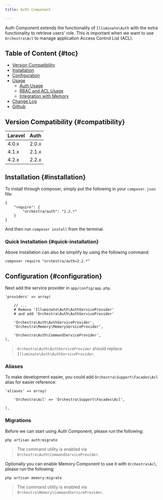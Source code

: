 ```yaml
---
title: Auth Component

---
```


Auth Component extends the functionality of `Illuminate\Auth` with the extra functionality to retrieve users' role. This is important when we want to use `Orchestra\Acl` to manage application Access Control List (ACL).

## Table of Content {#toc}

* [Version Compatibility](#compatibility)
* [Installation](#installation)
* [Configuration](#configuration)
* [Usage]({doc-url}/components/auth/usage)
  - [Auth Usage]({doc-url}/components/auth/usage)
  - [RBAC and ACL Usage]({doc-url}/components/auth/rbac)
  - [Integration with Memory]({doc-url}/components/auth/memory-integration)
* [Change Log]({doc-url}/components/auth/changes#v2-2)
* [Github](https://github.com/orchestral/auth)

## Version Compatibility {#compatibility}

Laravel    | Auth
:----------|:----------
 4.0.x     | 2.0.x
 4.1.x     | 2.1.x
 4.2.x     | 2.2.x

## Installation {#installation}

To install through composer, simply put the following in your `composer.json` file:

	{
		"require": {
			"orchestra/auth": "2.2.*"
		}
	}

And then run `composer install` from the terminal.

### Quick Installation {#quick-installation}

Above installation can also be simplify by using the following command:

	composer require "orchestra/auth=2.2.*"

## Configuration {#configuration}

Next add the service provider in `app/config/app.php`.

	'providers' => array(

		// ...
		# Remove 'Illuminate\Auth\AuthServiceProvider'
		# and add 'Orchestra\Auth\AuthServiceProvider'

		'Orchestra\Auth\AuthServiceProvider',
		'Orchestra\Memory\MemoryServiceProvider',

		'Orchestra\Auth\CommandServiceProvider',
	),

> `Orchestra\Auth\AuthServiceProvider` should replace `Illuminate\Auth\AuthServiceProvider`.

### Aliases

To make development easier, you could add `Orchestra\Support\Facades\Acl` alias for easier reference:

	'aliases' => array(

		'Orchestra\Acl' => 'Orchestra\Support\Facades\Acl',

	),

### Migrations

Before we can start using Auth Component, please run the following:

	php artisan auth:migrate

> The command utility is enabled via `Orchestra\Auth\CommandServiceProvider`.

Optionally you can enable Memory Component to use it with `Orchestra\Acl`, please run the following:

	php artisan memory:migrate

> The command utility is enabled via `Orchestra\Memory\CommandServiceProvider`.

